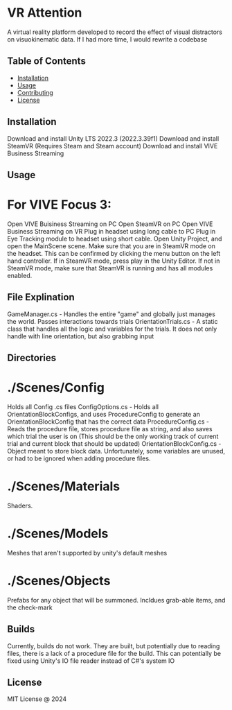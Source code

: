 # VR Attention

A virtual reality platform developed to record the effect of visual distractors on visuokinematic data. 
If I had more time, I would rewrite a codebase


## Table of Contents

- [Installation](#installation)
- [Usage](#usage)
- [Contributing](#contributing)
- [License](#license)

## Installation

Download and install Unity LTS 2022.3 (2022.3.39f1)
Download and install SteamVR (Requires Steam and Steam account)
Download and install VIVE Business Streaming

## Usage

# For VIVE Focus 3:
Open VIVE Buisiness Streaming on PC
Open SteamVR on PC
Open VIVE Business Streaming on VR
Plug in headset using long cable to PC
Plug in Eye Tracking module to headset using short cable. 
Open Unity Project, and open the MainScene scene.
Make sure that you are in SteamVR mode on the headset. This can be confirmed by clicking the menu button on the left hand controller. 
If in SteamVR mode, press play in the Unity Editor. 
If not in SteamVR mode, make sure that SteamVR is running and has all modules enabled.


## File Explination

GameManager.cs - Handles the entire "game" and globally just manages the world. Passes interactions towards trials
OrientationTrials.cs - A static class that handles all the logic and variables for the trials. It does not only handle with line orientation, but also grabbing input

## Directories

# ./Scenes/Config
Holds all Config .cs files
ConfigOptions.cs - Holds all OrientationBlockConfigs, and uses ProcedureConfig to generate an OrientationBlockConfig that has the correct data
ProcedureConfig.cs - Reads the procedure file, stores procedure file as string, and also saves which trial the user is on (This should be the only working track of current trial and current block that should be updated)
OrientationBlockConfig.cs - Object meant to store block data. Unfortunately, some variables are unused, or had to be ignored when adding procedure files.

# ./Scenes/Materials
Shaders. 

# ./Scenes/Models
Meshes that aren't supported by unity's default meshes

# ./Scenes/Objects
Prefabs for any object that will be summoned. Incldues grab-able items, and the check-mark

## Builds
Currently, builds do not work. They are built, but potentially due to reading files, there is a lack of a procedure file for the build. 
This can potentially be fixed using Unity's IO file reader instead of C#'s system IO

## License

MIT License @ 2024